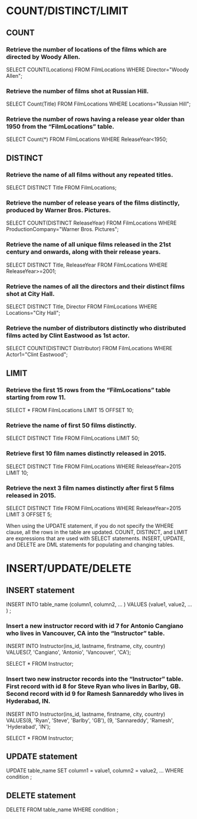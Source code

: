 
# COUNT/DISTINCT/LIMIT



## COUNT
### Retrieve the number of locations of the films which are directed by Woody Allen.
SELECT COUNT(Locations) FROM FilmLocations WHERE Director="Woody Allen";

### Retrieve the number of films shot at Russian Hill. 
SELECT Count(Title) FROM FilmLocations WHERE Locations="Russian Hill";

### Retrieve the number of rows having a release year older than 1950 from the “FilmLocations” table.
SELECT Count(*) FROM FilmLocations WHERE ReleaseYear<1950;

## DISTINCT
### Retrieve the name of all films without any repeated titles.
SELECT DISTINCT Title FROM FilmLocations;

### Retrieve the number of release years of the films distinctly, produced by Warner Bros. Pictures.
SELECT COUNT(DISTINCT ReleaseYear) FROM FilmLocations WHERE ProductionCompany="Warner Bros. Pictures";

### Retrieve the name of all unique films released in the 21st century and onwards, along with their release years.
SELECT DISTINCT Title, ReleaseYear FROM FilmLocations WHERE ReleaseYear>=2001;

### Retrieve the names of all the directors and their distinct films shot at City Hall.
SELECT DISTINCT Title, Director FROM FilmLocations WHERE Locations="City Hall";

### Retrieve the number of distributors distinctly who distributed films acted by Clint Eastwood as 1st actor.
SELECT COUNT(DISTINCT Distributor) FROM FilmLocations WHERE Actor1="Clint Eastwood";

## LIMIT
### Retrieve the first 15 rows from the “FilmLocations” table starting from row 11.
SELECT * FROM FilmLocations LIMIT 15 OFFSET 10;

### Retrieve the name of first 50 films distinctly.
SELECT DISTINCT Title FROM FilmLocations LIMIT 50;

### Retrieve first 10 film names distinctly released in 2015.
SELECT DISTINCT Title FROM FilmLocations WHERE ReleaseYear=2015 LIMIT 10;

### Retrieve the next 3 film names distinctly after first 5 films released in 2015.
SELECT DISTINCT Title FROM FilmLocations WHERE ReleaseYear=2015 LIMIT 3 OFFSET 5;

When using the UPDATE statement, if you do not specify the WHERE clause, all the rows in the table are updated.
COUNT, DISTINCT, and LIMIT are expressions that are used with SELECT statements. 
INSERT, UPDATE, and DELETE are DML statements for populating and changing tables. 

# INSERT/UPDATE/DELETE

## INSERT statement
INSERT INTO table_name (column1, column2, ... )
VALUES (value1, value2, ... )
;

### Insert a new instructor record with id 7 for Antonio Cangiano who lives in Vancouver, CA into the “Instructor” table.
INSERT INTO Instructor(ins_id, lastname, firstname, city, country)
VALUES(7, 'Cangiano', 'Antonio', 'Vancouver', 'CA');

SELECT * FROM Instructor;

### Insert two new instructor records into the “Instructor” table. First record with id 8 for Steve Ryan who lives in Barlby, GB. Second record with id 9 for Ramesh Sannareddy who lives in Hyderabad, IN.
INSERT INTO Instructor(ins_id, lastname, firstname, city, country)
VALUES(8, 'Ryan', 'Steve', 'Barlby', 'GB'), (9, 'Sannareddy', 'Ramesh', 'Hyderabad', 'IN');

SELECT * FROM Instructor;

## UPDATE statement
UPDATE table_name
SET column1 = value1, column2 = value2, ...
WHERE condition
;

## DELETE statement
DELETE FROM table_name
WHERE condition
;


